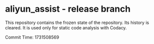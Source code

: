 # aliyun_assist - release branch

This repository contains the frozen state of the repository.
Its history is cleared. It is used only for static code
analysis with Codacy.

Commit Time: 1731508569